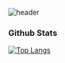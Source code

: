 ![header](https://capsule-render.vercel.app/api?type=waving&color=gradient&height=120&animation=fadeIn&section=footer&text=🫤&fontAlign=70)
</br>

 ### Github Stats
[![Top Langs](https://github-readme-stats.vercel.app/api/top-langs/?username=Mingmin99)](https://github.com/anuraghazra/github-readme-stats)
